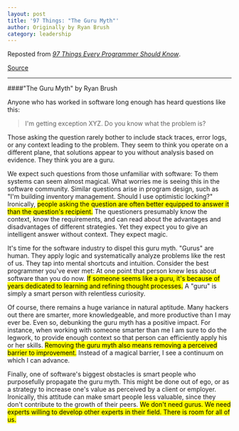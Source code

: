 ```yaml
---
layout: post
title: '97 Things: "The Guru Myth"'
author: Originally by Ryan Brush
category: leadership
---
```


Reposted from [<i class="fa fa-book"></i> *97 Things Every Programmer Should Know*](http://www.amazon.com/Things-Every-Programmer-Should-Know-ebook/dp/B0039OVIAK/ref=tmm_kin_title_0?_encoding=UTF8&amp;sr=8-1&amp;qid=1427176231).

[<i class="fa fa-list-alt"></i> Source](http://programmer.97things.oreilly.com/wiki/index.php/The_Guru_Myth)

---

####"The Guru Myth" by Ryan Brush 

Anyone who has worked in software long enough has heard questions like this:

>I'm getting exception XYZ. Do you know what the problem is?

Those asking the question rarely bother to include stack traces, error logs, or any context leading to the problem. They seem to think you operate on a different plane, that solutions appear to you without analysis based on evidence. They think you are a guru.

We expect such questions from those unfamiliar with software: To them systems can seem almost magical. What worries me is seeing this in the software community. Similar questions arise in program design, such as "I'm building inventory management. Should I use optimistic locking?" Ironically, <mark>people asking the question are often better equipped to answer it than the question's recipient.</mark> The questioners presumably know the context, know the requirements, and can read about the advantages and disadvantages of different strategies. Yet they expect you to give an intelligent answer without context. They expect magic.

It's time for the software industry to dispel this guru myth. "Gurus" are human. They apply logic and systematically analyze problems like the rest of us. They tap into mental shortcuts and intuition. Consider the best programmer you've ever met: At one point that person knew less about software than you do now. <mark>If someone seems like a guru, it's because of years dedicated to learning and refining thought processes.</mark> A "guru" is simply a smart person with relentless curiosity.

Of course, there remains a huge variance in natural aptitude. Many hackers out there are smarter, more knowledgeable, and more productive than I may ever be. Even so, debunking the guru myth has a positive impact. For instance, when working with someone smarter than me I am sure to do the legwork, to provide enough context so that person can efficiently apply his or her skills. <mark>Removing the guru myth also means removing a perceived barrier to improvement.</mark> Instead of a magical barrier, I see a continuum on which I can advance.

Finally, one of software's biggest obstacles is smart people who purposefully propagate the guru myth. This might be done out of ego, or as a strategy to increase one's value as perceived by a client or employer. Ironically, this attitude can make smart people less valuable, since they don't contribute to the growth of their peers. <mark>We don't need gurus. We need experts willing to develop other experts in their field. There is room for all of us.</mark>